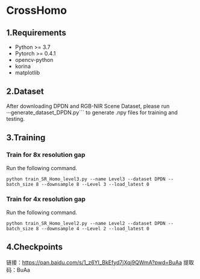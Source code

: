 # CrossHomo

## 1.Requirements
- Python >= 3.7
- Pytorch >= 0.4.1
- opencv-python
- korina
- matplotlib

## 2.Dataset
After downloading DPDN and RGB-NIR Scene Dataset, please run ···generate_dataset_DPDN.py``` to generate .npy files for training and testing. 

## 3.Training

### Train for 8x resolution gap
Run the following command.
```
python train_SR_Homo_level3.py --name Level3 --dataset DPDN --batch_size 8 --downsample 8 --Level 3 --load_latest 0
```

### Train for 4x resolution gap
Run the following command.
```
python train_SR_Homo_level2.py --name Level2 --dataset DPDN --batch_size 8 --downsample 4 --Level 2 --load_latest 0
```

## 4.Checkpoints
链接：https://pan.baidu.com/s/1_z6YI_BkEfyd7jXqj9QWmA?pwd=BuAa 
提取码：BuAa 
